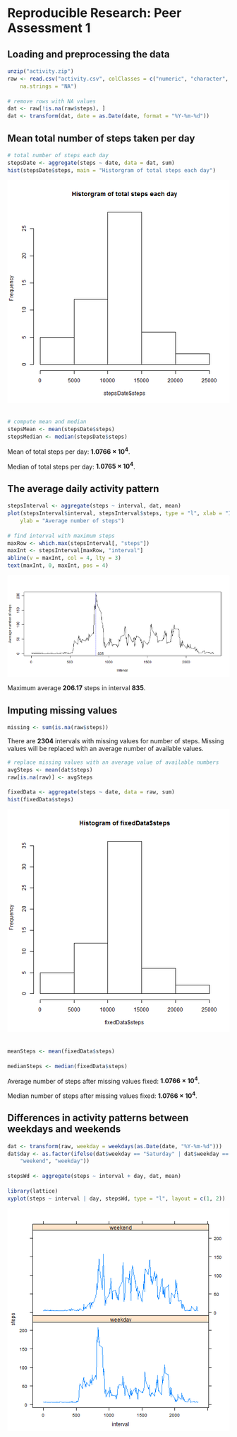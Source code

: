# Reproducible Research: Peer Assessment 1


## Loading and preprocessing the data

```r
unzip("activity.zip")
raw <- read.csv("activity.csv", colClasses = c("numeric", "character", "numeric"), 
    na.strings = "NA")

# remove rows with NA values
dat <- raw[!is.na(raw$steps), ]
dat <- transform(dat, date = as.Date(date, format = "%Y-%m-%d"))
```


## Mean total number of steps taken per day


```r
# total number of steps each day
stepsDate <- aggregate(steps ~ date, data = dat, sum)
hist(stepsDate$steps, main = "Historgram of total steps each day")
```

![plot of chunk unnamed-chunk-1](figure/unnamed-chunk-1.png) 

```r

# compute mean and median
stepsMean <- mean(stepsDate$steps)
stepsMedian <- median(stepsDate$steps)
```


Mean of total steps per day: **1.0766 &times; 10<sup>4</sup>**.

Median of total steps per day: **1.0765 &times; 10<sup>4</sup>**.

## The average daily activity pattern


```r
stepsInterval <- aggregate(steps ~ interval, dat, mean)
plot(stepsInterval$interval, stepsInterval$steps, type = "l", xlab = "Interval", 
    ylab = "Average number of steps")

# find interval with maximum steps
maxRow <- which.max(stepsInterval[, "steps"])
maxInt <- stepsInterval[maxRow, "interval"]
abline(v = maxInt, col = 4, lty = 3)
text(maxInt, 0, maxInt, pos = 4)
```

![plot of chunk unnamed-chunk-2](figure/unnamed-chunk-2.png) 


Maximum average **206.17** steps in
interval **835**.

## Imputing missing values


```r
missing <- sum(is.na(raw$steps))
```


There are **2304** intervals with missing values for number of steps.
Missing values will be replaced with an average number of available values.


```r
# replace missing values with an average value of available numbers
avgSteps <- mean(dat$steps)
raw[is.na(raw)] <- avgSteps

fixedData <- aggregate(steps ~ date, data = raw, sum)
hist(fixedData$steps)
```

![plot of chunk unnamed-chunk-4](figure/unnamed-chunk-4.png) 

```r

meanSteps <- mean(fixedData$steps)

medianSteps <- median(fixedData$steps)
```


Average number of steps after missing values fixed: **1.0766 &times; 10<sup>4</sup>**.

Median number of steps after missing values fixed: **1.0766 &times; 10<sup>4</sup>**.

## Differences in activity patterns between weekdays and weekends


```r
dat <- transform(raw, weekday = weekdays(as.Date(date, "%Y-%m-%d")))
dat$day <- as.factor(ifelse(dat$weekday == "Saturday" | dat$weekday == "Sunday", 
    "weekend", "weekday"))

stepsWd <- aggregate(steps ~ interval + day, dat, mean)

library(lattice)
xyplot(steps ~ interval | day, stepsWd, type = "l", layout = c(1, 2))
```

![plot of chunk unnamed-chunk-5](figure/unnamed-chunk-5.png) 

